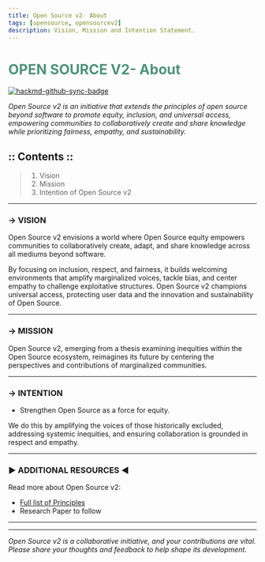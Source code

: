 ```yaml
---
title: Open Source v2- About
tags: [opensource, opensourcev2]
description: Vision, Mission and Intention Statement.
---
```


#  <font color="#4E937A">OPEN SOURCE V2- About</font>

[![hackmd-github-sync-badge](https://hackmd.io/5CjZpqh5RJeDLl89jFTj7Q/badge)](https://hackmd.io/5CjZpqh5RJeDLl89jFTj7Q)


*Open Source v2 is an initiative that extends the principles of open source beyond software to promote equity, inclusion, and universal access, empowering communities to collaboratively create and share knowledge while prioritizing fairness, empathy, and sustainability.*


## :: Contents :: 

> 1. Vision
> 2. Mission
> 3. Intention of Open Source v2


---


### → VISION 

Open Source v2 envisions a world where Open Source equity empowers communities to collaboratively create, adapt, and share knowledge across all mediums beyond software.   

By focusing on inclusion, respect, and fairness, it builds welcoming environments that amplify marginalized voices, tackle bias, and center empathy to challenge exploitative structures. Open Source v2 champions universal access, protecting user data and the innovation and sustainability of Open Source. 



---

### → MISSION

Open Source v2, emerging from a thesis examining inequities within the Open Source ecosystem, reimagines its future by centering the perspectives and contributions of marginalized communities. 


---

### → INTENTION

- Strengthen Open Source as a force for equity. 

We do this by amplifying the voices of those historically excluded, addressing systemic inequities, and ensuring collaboration is grounded in respect and empathy. 



---

### ▶ ADDITIONAL RESOURCES ◄ 

Read more about Open Source v2:

* [Full list of Principles](https://hackmd.io/@opensourcev2/principles)
* Research Paper to follow



---



---

*Open Source v2 is a collaborative initiative, and your contributions are vital. Please share your thoughts and feedback to help shape its development.*

